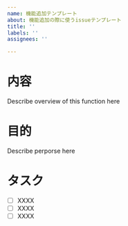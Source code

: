 ```yaml
---
name: 機能追加テンプレート
about: 機能追加の際に使うissueテンプレート
title: ''
labels: ''
assignees: ''

---
```


<h1>内容</h1>
Describe overview of this function here

<h1>目的</h1>
Describe perporse here

<h1>タスク</h1>

- [ ] XXXX
- [ ] XXXX
- [ ] XXXX
